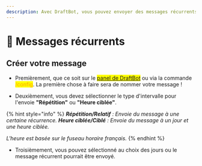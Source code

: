 ```yaml
---
description: Avec DraftBot, vous pouvez envoyer des messages récurrents avec quelques fonctionnalités intéressantes !
---
```


# 🔔 Messages récurrents

## Créer votre message

- Premièrement, que ce soit sur le <mark style="color:blue;">[panel de DraftBot](https://www.draftbot.fr/dashboard/)</mark> ou via la commande <mark style="color:orange;">/config</mark>. La première chose à faire sera de nommer votre message !

- Deuxièmement, vous devez sélectionner le type d'intervalle pour l'envoie **"Répétition"** ou **"Heure ciblée"**.

{% hint style="info" %}
***Répétition/Relatif** : Envoie du message à une certaine récurrence.*
***Heure ciblée/Ciblé** : Envoie du message à un jour et une heure ciblée.*

*L'heure est basée sur le fuseau horaire français.*
{% endhint %}

- Troisièmement, vous pouvez sélectionné au choix des jours ou le message récurrent pourrait être envoyé.